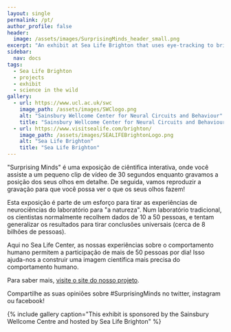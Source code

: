 ```yaml
---
layout: single
permalink: /pt/
author_profile: false
header:
  image: /assets/images/SurprisingMinds_header_small.png
excerpt: "An exhibit at Sea Life Brighton that uses eye-tracking to bring neuroscience 'into the wild'! "
sidebar:  
  nav: docs
tags:
  - Sea Life Brighton
  - projects
  - exhibit
  - science in the wild
gallery: 
  - url: https://www.ucl.ac.uk/swc
    image_path: /assets/images/SWClogo.png
    alt: "Sainsbury Wellcome Center for Neural Circuits and Behaviour"
    title: "Sainsbury Wellcome Center for Neural Circuits and Behaviour"
  - url: https://www.visitsealife.com/brighton/
    image_path: /assets/images/SEALIFEBrightonLogo.png
    alt: "Sea Life Brighton"
    title: "Sea Life Brighton"
---
```

"Surprising Minds" é uma exposição de ciêntifica interativa, onde você assiste a um pequeno clip de vídeo de 30 segundos enquanto gravamos a posição dos seus olhos em detalhe. De seguida, vamos reproduzir a gravação para que você possa ver o que os seus olhos fazem!

Esta exposição é parte de um esforço para tirar as experiências de neurociências do laboratório para "a natureza". Num laboratório tradicional, os cientistas normalmente recolhem dados de 10 a 50 pessoas, e tentam generalizar os resultados para tirar conclusões universais (cerca de 8 bilhões de pessoas).

Aqui no Sea Life Center, as nossas experiências sobre o comportamento humano permitem a participação de mais de 50 pessoas por dia! Isso ajuda-nos a construir uma imagem científica mais precisa do comportamento humano.

Para saber mais, [visite o site do nosso projeto](http://www.everymind.online/SurprisingMinds).

Compartilhe as suas opiniões sobre #SurprisingMinds no twitter, instagram ou facebook!

{% include gallery caption="This exhibit is sponsored by the Sainsbury Wellcome Centre and hosted by Sea Life Brighton" %}

